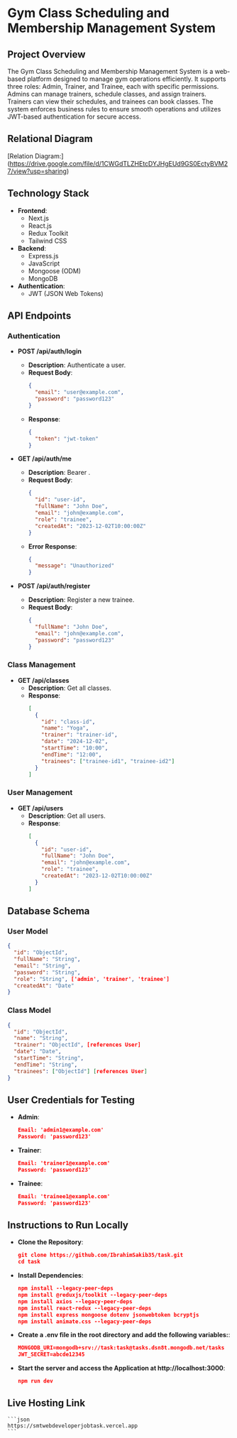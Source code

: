 # Gym Class Scheduling and Membership Management System
## Project Overview
The Gym Class Scheduling and Membership Management System is a web-based platform designed to manage gym operations efficiently. It supports three roles: Admin, Trainer, and Trainee, each with specific permissions. Admins can manage trainers, schedule classes, and assign trainers. Trainers can view their schedules, and trainees can book classes. The system enforces business rules to ensure smooth operations and utilizes JWT-based authentication for secure access.
 
## Relational Diagram
[Relation Diagram:] (https://drive.google.com/file/d/1CWGdTLZHEtcDYJHgEUd9GS0EctyBVM27/view?usp=sharing)
## Technology Stack
- **Frontend**:
  - Next.js
  - React.js
  - Redux Toolkit
  - Tailwind CSS
- **Backend**:
  - Express.js
  - JavaScript
  - Mongoose (ODM)
  - MongoDB
- **Authentication**:
  - JWT (JSON Web Tokens)
## API Endpoints
### Authentication
- **POST /api/auth/login**
  - **Description**: Authenticate a user.
  - **Request Body**:
    ```json
    {
      "email": "user@example.com",
      "password": "password123"
    }
    ```
  - **Response**:
    ```json
    {
      "token": "jwt-token"
    }
    ```

- **GET /api/auth/me**
  - **Description**: Bearer <JWT token>.
  - **Request Body**:
    ```json
    {
      "id": "user-id",
      "fullName": "John Doe",
      "email": "john@example.com",
      "role": "trainee",
      "createdAt": "2023-12-02T10:00:00Z"
    }
    ```
  - **Error Response**:
    ```json
    {
      "message": "Unauthorized"
    }
    ```

- **POST /api/auth/register**
  - **Description**: Register a new trainee.
  - **Request Body**:
    ```json
    {
      "fullName": "John Doe",
      "email": "john@example.com",
      "password": "password123"
    }
    ```

### Class Management
- **GET /api/classes**
  - **Description**: Get all classes.
  - **Response**:
    ```json
    [
      {
        "id": "class-id",
        "name": "Yoga",
        "trainer": "trainer-id",
        "date": "2024-12-02",
        "startTime": "10:00",
        "endTime": "12:00",
        "trainees": ["trainee-id1", "trainee-id2"]
      }
    ]
    ```

### User Management
- **GET /api/users**
  - **Description**: Get all users.
  - **Response**:
    ```json
    [
      {
        "id": "user-id",
        "fullName": "John Doe",
        "email": "john@example.com",
        "role": "trainee",
        "createdAt": "2023-12-02T10:00:00Z"
      }
    ]
    ```
## Database Schema
### User Model
```json
{
  "id": "ObjectId",
  "fullName": "String",
  "email": "String",
  "password": "String",
  "role": "String", ['admin', 'trainer', 'trainee']
  "createdAt": "Date"
}
```
### Class Model
```json
{
  "id": "ObjectId",
  "name": "String",
  "trainer": "ObjectId", [references User]
  "date": "Date",
  "startTime": "String",
  "endTime": "String",
  "trainees": ["ObjectId"] [references User]
}
```
## User Credentials for Testing
- **Admin**:
    ```json
    Email: 'admin1@example.com'
    Password: 'password123'
    ```
- **Trainer**:
    ```json
    Email: 'trainer1@example.com'
    Password: 'password123'
    ```
- **Trainee**:
    ```json
    Email: 'trainee1@example.com'
    Password: 'password123'
    ```    
## Instructions to Run Locally
- **Clone the Repository**:
    ```json
    git clone https://github.com/IbrahimSakib35/task.git
    cd task
    ```
- **Install Dependencies**:
    ```json
    npm install --legacy-peer-deps
    npm install @reduxjs/toolkit --legacy-peer-deps
    npm install axios --legacy-peer-deps
    npm install react-redux --legacy-peer-deps
    npm install express mongoose dotenv jsonwebtoken bcryptjs
    npm install animate.css --legacy-peer-deps
    ```
- **Create a .env file in the root directory and add the following variables:**:
    ```json
    MONGODB_URI=mongodb+srv://task:task@tasks.dsn8t.mongodb.net/tasks
    JWT_SECRET=abcde12345
    ```  
- **Start the server and access the Application at http://localhost:3000**:
    ```json
    npm run dev
    ```
## Live Hosting Link
    ```json
    https://smtwebdeveloperjobtask.vercel.app
    ```